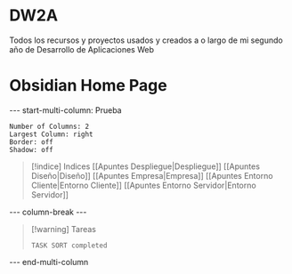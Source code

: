 # DW2A
Todos los recursos y proyectos usados y creados a o largo de mi segundo año de Desarrollo de Aplicaciones Web

# Obsidian Home Page

--- start-multi-column: Prueba
```column-settings
Number of Columns: 2
Largest Column: right
Border: off
Shadow: off
```


>[!indice] Indices
> [[Apuntes Despliegue|Despliegue]]
> [[Apuntes Diseño|Diseño]]
> [[Apuntes Empresa|Empresa]]
> [[Apuntes Entorno Cliente|Entorno Cliente]]
> [[Apuntes Entorno Servidor|Entorno Servidor]]

--- column-break ---


> [!warning] Tareas
> ```dataview
> TASK SORT completed
> ```


--- end-multi-column 